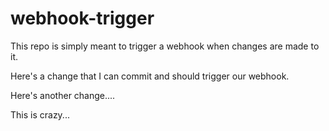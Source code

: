 # webhook-trigger

This repo is simply meant to trigger a webhook when changes are made to it.

Here's a change that I can commit and should trigger our webhook.

Here's another change....

This is crazy...

